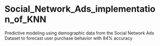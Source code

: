 # Social_Network_Ads_implementation_of_KNN
Predictive modeling using demographic data from the Social Network Ads Dataset to forecast user purchase behavior with 84% accuracy
